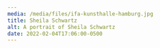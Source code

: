 ```yaml
---
media: /media/files/ifa-kunsthalle-hamburg.jpg
title: Sheila Schwartz
alt: A portrait of Sheila Schwartz
date: 2022-02-04T17:06:00-0500
---
```

